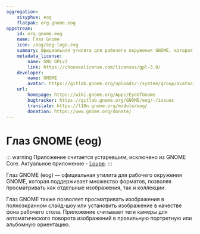 ```yaml
---
aggregation:
    sisyphus: eog
    flatpak: org.gnome.eog
appstream:
    id: org.gnome.eog
    name: Глаз Gnome
    icon: /eog/eog-logo.svg
    summary: Официальная утилита для рабочего окружения GNOME, которая поддерживает множество форматов, позволяя просматривать как отдельные изображения, так и коллекции.
    metadata_license:
        name: GNU GPLv3
        link: https://choosealicense.com/licenses/gpl-3.0/
    developer:
        name: GNOME
        avatar: https://gitlab.gnome.org/uploads/-/system/group/avatar/8/gnomelogo.png?width=48
    url:
        homepage: https://wiki.gnome.org/Apps/EyeOfGnome
        bugtracker: https://gitlab.gnome.org/GNOME/eog/-/issues
        translate: https://l10n.gnome.org/module/eog/
        donation: https://www.gnome.org/donate/
---
```


# Глаз GNOME (eog)

::: warning
Приложение считается устаревшим, исключено из GNOME Core. Актуальное приложение - [Loupe](/loupe).
:::

Глаз GNOME (eog) — официальная утилита для рабочего окружения GNOME, которая поддерживает множество форматов, позволяя просматривать как отдельные изображения, так и коллекции.

Глаз GNOME также позволяет просматривать изображения в полноэкранном слайд-шоу или установить изображение в качестве фона рабочего стола. Приложение считывает теги камеры для автоматического поворота изображений в правильную портретную или альбомную ориентацию.

<!--@include: @apps/_parts/install/content-repo.md-->
<!--@include: @apps/_parts/install/content-flatpak.md-->
